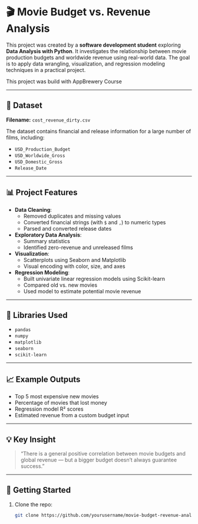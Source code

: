 # 🎬 Movie Budget vs. Revenue Analysis

This project was created by a **software development student** exploring **Data Analysis with Python**. It investigates the relationship between movie production budgets and worldwide revenue using real-world data. The goal is to apply data wrangling, visualization, and regression modeling techniques in a practical project.

This project was build with AppBrewery Course

---

## 📂 Dataset

**Filename:** `cost_revenue_dirty.csv`

The dataset contains financial and release information for a large number of films, including:

- `USD_Production_Budget`
- `USD_Worldwide_Gross`
- `USD_Domestic_Gross`
- `Release_Date`

---

## 📊 Project Features

- **Data Cleaning**:
  - Removed duplicates and missing values
  - Converted financial strings (with `$` and `,`) to numeric types
  - Parsed and converted release dates
- **Exploratory Data Analysis**:
  - Summary statistics
  - Identified zero-revenue and unreleased films
- **Visualization**:
  - Scatterplots using Seaborn and Matplotlib
  - Visual encoding with color, size, and axes
- **Regression Modeling**:
  - Built univariate linear regression models using Scikit-learn
  - Compared old vs. new movies
  - Used model to estimate potential movie revenue

---

## 🧰 Libraries Used

- `pandas`
- `numpy`
- `matplotlib`
- `seaborn`
- `scikit-learn`

---

## 📈 Example Outputs

- Top 5 most expensive new movies
- Percentage of movies that lost money
- Regression model R² scores
- Estimated revenue from a custom budget input

---

## 💡 Key Insight

> “There is a general positive correlation between movie budgets and global revenue — but a bigger budget doesn’t always guarantee success.”

---

## 🚀 Getting Started

1. Clone the repo:
   ```bash
   git clone https://github.com/yourusername/movie-budget-revenue-analysis.git
